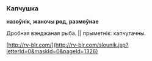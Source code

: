 ### Капчушка
**назоўнік, жаночы род, размоўнае**

Дробная вэнджаная рыба. || прыметнік: капчутачны.

<a rel="author">[http://rv-blr.com/](http://rv-blr.com/slounik.jsp?letterId=0&maskId=0&pageId=1326)</a>
